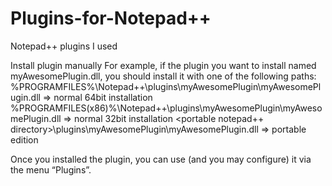 # Plugins-for-Notepad++
Notepad++ plugins I used

Install plugin manually
For example, if the plugin you want to install named myAwesomePlugin.dll, you should install it with one of the following paths: 
%PROGRAMFILES%\Notepad++\plugins\myAwesomePlugin\myAwesomePlugin.dll ⇒ normal 64bit installation
%PROGRAMFILES(x86)%\Notepad++\plugins\myAwesomePlugin\myAwesomePlugin.dll ⇒ normal 32bit installation
<portable notepad++ directory>\plugins\myAwesomePlugin\myAwesomePlugin.dll ⇒ portable edition

Once you installed the plugin, you can use (and you may configure) it via the menu “Plugins”.
